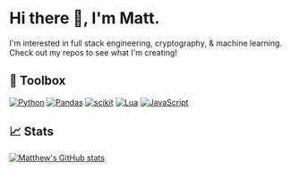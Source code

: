 # Hi there 👋, I'm Matt.

I'm interested in full stack engineering, cryptography, & machine learning. Check out my repos to see what I'm creating!

## 🔧 Toolbox
[![Python](https://img.shields.io/badge/python-3670A0?style=for-the-badge&logo=python&logoColor=white)](https://www.python.org)
[![Pandas](https://img.shields.io/badge/pandas-%23150458.svg?style=for-the-badge&logo=pandas&logoColor=white)](https://pandas.pydata.org/docs/)
[![scikit](https://img.shields.io/badge/scikit--learn-%23F7931E.svg?style=for-the-badge&logo=scikit-learn&logoColor=white)](https://scikit-learn.org/)
[![Lua](https://img.shields.io/badge/Lua-%23013243.svg?style=for-the-badge&logo=lua&logoColor=white)](https://www.lua.org/)
[![JavaScript](https://img.shields.io/badge/Javascript-%23e8b313.svg?style=for-the-badge&logo=JavaScript&logoColor=white)](https://www.javascript.com/)

## 📈 Stats
[![Matthew's GitHub stats](https://github-readme-stats.vercel.app/api?username=mjallen729&show_icons=true&theme=tokyonight)](https://github.com/mjallen729?tab=repositories)
